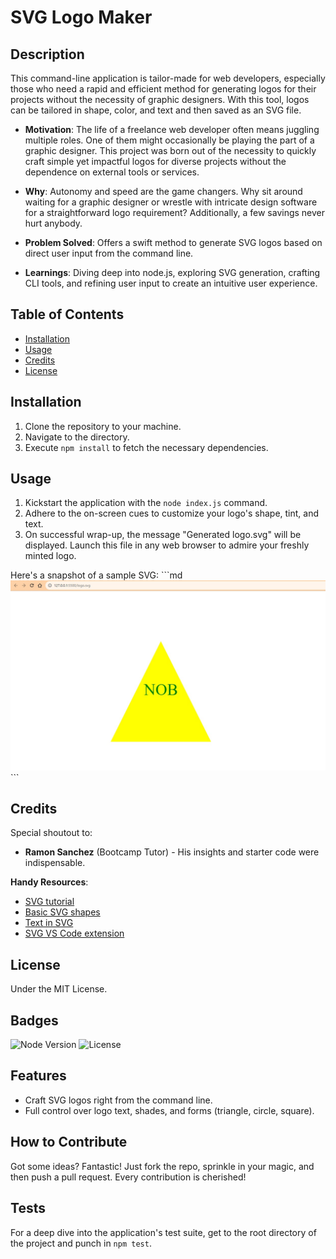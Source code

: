 # SVG Logo Maker

## Description

This command-line application is tailor-made for web developers, especially those who need a rapid and efficient method for generating logos for their projects without the necessity of graphic designers. With this tool, logos can be tailored in shape, color, and text and then saved as an SVG file.

- **Motivation**: The life of a freelance web developer often means juggling multiple roles. One of them might occasionally be playing the part of a graphic designer. This project was born out of the necessity to quickly craft simple yet impactful logos for diverse projects without the dependence on external tools or services.
  
- **Why**: Autonomy and speed are the game changers. Why sit around waiting for a graphic designer or wrestle with intricate design software for a straightforward logo requirement? Additionally, a few savings never hurt anybody.
  
- **Problem Solved**: Offers a swift method to generate SVG logos based on direct user input from the command line.

- **Learnings**: Diving deep into node.js, exploring SVG generation, crafting CLI tools, and refining user input to create an intuitive user experience.

## Table of Contents 

- [Installation](#installation)
- [Usage](#usage)
- [Credits](#credits)
- [License](#license)

## Installation

1. Clone the repository to your machine.
2. Navigate to the directory.
3. Execute `npm install` to fetch the necessary dependencies.

## Usage

1. Kickstart the application with the `node index.js` command.
2. Adhere to the on-screen cues to customize your logo's shape, tint, and text.
3. On successful wrap-up, the message "Generated logo.svg" will be displayed. Launch this file in any web browser to admire your freshly minted logo.

Here's a snapshot of a sample SVG:
\```md
![Sample SVG Logo](assets/images/sample.jpg)
\```

## Credits

Special shoutout to:

- **Ramon Sanchez** (Bootcamp Tutor) - His insights and starter code were indispensable.
  
**Handy Resources**:
- [SVG tutorial](https://developer.mozilla.org/en-US/docs/Web/SVG/Tutorial)
- [Basic SVG shapes](https://developer.mozilla.org/en-US/docs/Web/SVG/Tutorial/Basic_Shapes)
- [Text in SVG](https://developer.mozilla.org/en-US/docs/Web/SVG/Tutorial/Texts)
- [SVG VS Code extension](https://marketplace.visualstudio.com/items?itemName=jock.svg)

## License

Under the MIT License.

## Badges

![Node Version](https://img.shields.io/node/v/npm)
![License](https://img.shields.io/github/license/your-github-username/svg-logo-maker)

## Features

- Craft SVG logos right from the command line.
- Full control over logo text, shades, and forms (triangle, circle, square).

## How to Contribute

Got some ideas? Fantastic! Just fork the repo, sprinkle in your magic, and then push a pull request. Every contribution is cherished!

## Tests

For a deep dive into the application's test suite, get to the root directory of the project and punch in `npm test`.